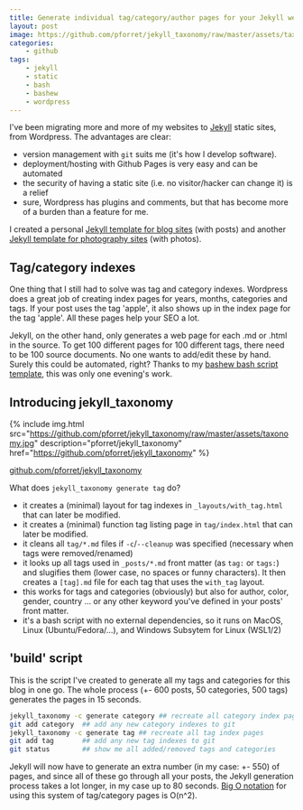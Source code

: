 ```yaml
---
title: Generate individual tag/category/author pages for your Jekyll website
layout: post
image: https://github.com/pforret/jekyll_taxonomy/raw/master/assets/taxonomy.jpg
categories:
    - github
tags:
    - jekyll
    - static
    - bash
    - bashew
    - wordpress
---
```

I've been migrating more and more of my websites to [Jekyll](https://jekyllrb.com/) static sites, from Wordpress. The advantages are clear:
* version management with `git` suits me (it's how I develop software).
* deployment/hosting with Github Pages is very easy and can be automated
* the security of having a static site (i.e. no visitor/hacker can change it) is a relief
* sure, Wordpress has plugins and comments, but that has become more of a burden than a feature for me.

I created a personal [Jekyll template for blog sites](https://github.com/pforret/jekyll_template_blog) (with posts) and another [Jekyll template for photography sites](https://github.com/pforret/jekyll_template_photo) (with photos).

## Tag/category indexes

One thing that I still had to solve was tag and category indexes. Wordpress does a great job of creating index pages for years, months, categories and tags. If your post uses the tag 'apple', it also shows up in the index page for the tag 'apple'. All these pages help your SEO a lot. 

Jekyll, on the other hand, only generates a web page for each .md or .html in the source. To get 100 different pages for 100 different tags, there need to be 100 source documents. No one wants to add/edit these by hand. Surely this could be automated, right? Thanks to my [bashew bash script template](https://github.com/pforret/bashew), this was only one evening's work.

## Introducing jekyll_taxonomy

{% include img.html
src="https://github.com/pforret/jekyll_taxonomy/raw/master/assets/taxonomy.jpg"
description="pforret/jekyll_taxonomy"
href="https://github.com/pforret/jekyll_taxonomy"
%}

[github.com/pforret/jekyll_taxonomy](https://github.com/pforret/jekyll_taxonomy)

What does `jekyll_taxonomy generate tag` do?
* it creates a (minimal) layout for tag indexes in `_layouts/with_tag.html` that can later be modified. 
* it creates a (minimal) function tag listing page in `tag/index.html` that can later be modified.
* it cleans all `tag/*.md` files if `-c`/`--cleanup` was specified (necessary when tags were removed/renamed)
* it looks up all tags used in `_posts/*.md` front matter (as `tag:` or `tags:`) and slugifies them (lower case, no spaces or funny characters). It then creates a `[tag].md` file for each tag that uses the `with_tag` layout.
* this works for tags and categories (obviously) but also for author, color, gender, country ... or any other keyword you've defined in your posts' front matter.
* it's a bash script with no external dependencies, so it runs on MacOS, Linux (Ubuntu/Fedora/...), and Windows Subsytem for Linux (WSL1/2)

## 'build' script

This is the script I've created to generate all my tags and categories for this blog in one go. The whole process (+- 600 posts, 50 categories, 500 tags) generates the pages in 15 seconds. 

```bash
jekyll_taxonomy -c generate category ## recreate all category index pages
git add category  ## add any new category indexes to git
jekyll_taxonomy -c generate tag ## recreate all tag index pages
git add tag       ## add any new tag indexes to git
git status        ## show me all added/removed tags and categories
```

Jekyll will now have to generate an extra number (in my case: +- 550) of pages, and since all of these go through all your posts, the Jekyll generation process takes a lot longer, in my case up to 80 seconds. [Big O notation](https://en.wikipedia.org/wiki/Big_O_notation) for using this system of tag/category pages is O(n^2). 
